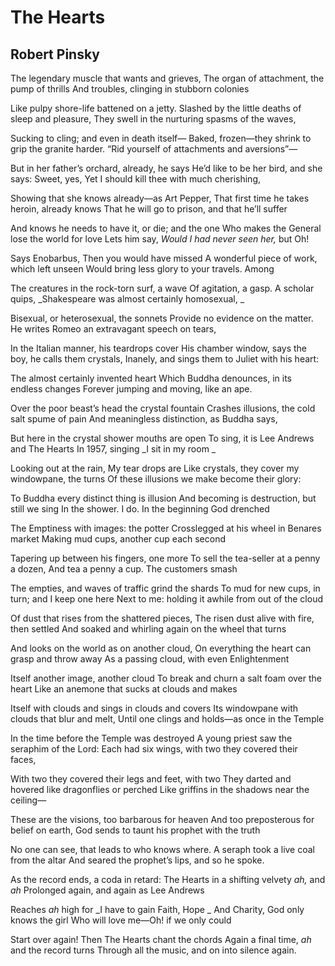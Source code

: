 # The Hearts
## Robert Pinsky
The legendary muscle that wants and grieves,
The organ of attachment, the pump of thrills
And troubles, clinging in stubborn colonies

Like pulpy shore-life battened on a jetty.
Slashed by the little deaths of sleep and pleasure,
They swell in the nurturing spasms of the waves,

Sucking to cling; and even in death itself—
Baked, frozen—they shrink to grip the granite harder.
“Rid yourself of attachments and aversions”—

But in her father’s orchard, already, he says
He’d like to be her bird, and she says: Sweet, yes,
Yet I should kill thee with much cherishing,

Showing that she knows already—as Art Pepper,
That first time he takes heroin, already knows
That he will go to prison, and that he’ll suffer

And knows he needs to have it, or die; and the one
Who makes the General lose the world for love
Lets him say, _Would I had never seen her,_ but Oh!

Says Enobarbus, Then you would have missed
A wonderful piece of work, which left unseen
Would bring less glory to your travels. Among

The creatures in the rock-torn surf, a wave
Of agitation, a gasp. A scholar quips,
 _Shakespeare was almost certainly homosexual,
_

Bisexual, or heterosexual, the sonnets
Provide no evidence on the matter. He writes
Romeo an extravagant speech on tears,

In the Italian manner, his teardrops cover
His chamber window, says the boy, he calls them crystals,
Inanely, and sings them to Juliet with his heart:

The almost certainly invented heart
Which Buddha denounces, in its endless changes
Forever jumping and moving, like an ape.

Over the poor beast’s head the crystal fountain
Crashes illusions, the cold salt spume of pain
And meaningless distinction, as Buddha says,

But here in the crystal shower mouths are open
To sing, it is Lee Andrews and The Hearts
In 1957, singing _I sit in my room
_

Looking out at the rain, My tear drops are
Like crystals, they cover my windowpane, the turns
Of these illusions we make become their glory:

To Buddha every distinct thing is illusion
And becoming is destruction, but still we sing
In the shower. I do. In the beginning God drenched

The Emptiness with images: the potter
Crosslegged at his wheel in Benares market
Making mud cups, another cup each second

Tapering up between his fingers, one more
To sell the tea-seller at a penny a dozen,
And tea a penny a cup. The customers smash

The empties, and waves of traffic grind the shards
To mud for new cups, in turn; and I keep one here
Next to me: holding it awhile from out of the cloud

Of dust that rises from the shattered pieces,
The risen dust alive with fire, then settled
And soaked and whirling again on the wheel that turns

And looks on the world as on another cloud,
On everything the heart can grasp and throw away
As a passing cloud, with even Enlightenment

Itself another image, another cloud
To break and churn a salt foam over the heart
Like an anemone that sucks at clouds and makes

Itself with clouds and sings in clouds and covers
Its windowpane with clouds that blur and melt,
Until one clings and holds—as once in the Temple

In the time before the Temple was destroyed
A young priest saw the seraphim of the Lord:
Each had six wings, with two they covered their faces,

With two they covered their legs and feet, with two
They darted and hovered like dragonflies or perched
Like griffins in the shadows near the ceiling—

These are the visions, too barbarous for heaven
And too preposterous for belief on earth,
God sends to taunt his prophet with the truth

No one can see, that leads to who knows where.
A seraph took a live coal from the altar
And seared the prophet’s lips, and so he spoke.

As the record ends, a coda in retard:
The Hearts in a shifting velvety _ah,_ and _ah_
Prolonged again, and again as Lee Andrews

Reaches _ah_ high for _I have to gain Faith, Hope
_
And Charity, God only knows the girl
Who will love me—Oh! if we only could

Start over again! Then The Hearts chant the chords
Again a final time, _ah_ and the record turns
Through all the music, and on into silence again.